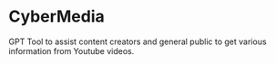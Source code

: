 # CyberMedia
GPT Tool to assist content creators and general public to get various information from Youtube videos.
